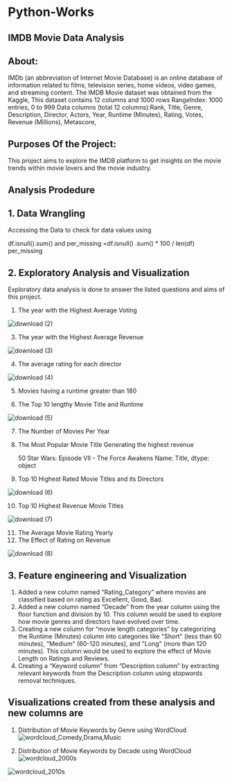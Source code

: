 # Python-Works

## IMDB Movie Data Analysis

## About:
IMDb (an abbreviation of Internet Movie Database) is an online database of information related to films, television series, home videos, video games, and streaming content. The IMDB Movie dataset was obtained from the Kaggle, This dataset contains 12 columns and 1000 rows
RangeIndex: 1000 entries, 0 to 999
Data columns (total 12 columns):Rank, Title, Genre, Description, Director, Actors, Year, Runtime (Minutes), Rating, Votes, Revenue (Millions), Metascore,
 
## Purposes Of the Project:
This project aims to explore the IMDB platform to get insights on the movie trends within movie lovers and the movie industry.

## Analysis Prodedure

## 1. Data Wrangling
Accessing the Data to check for data values using

   df.isnull().sum()
   and
   per_missing =df.isnull() .sum() * 100 / len(df)
   per_missing

## 2. Exploratory Analysis and Visualization
 Exploratory data analysis is done to answer the listed questions and aims of this project.
1.	The year with the Highest Average Voting

![download (2)](https://github.com/Theo-Nla/Python-Works/assets/135545087/c0c238dd-dcd7-4b82-83fe-99f3c24b982b)
   
3.	The year with the Highest Average Revenue

![download (3)](https://github.com/Theo-Nla/Python-Works/assets/135545087/e1975bd9-2af5-48d4-9474-015bc1301918)

4.	The average rating for each director

![download (4)](https://github.com/Theo-Nla/Python-Works/assets/135545087/06c4ea18-8257-4ac4-8cfa-b9ea73db8e11)

5.	Movies having a runtime greater than 180



6.	The Top 10 lengthy Movie Title and Runtime

![download (5)](https://github.com/Theo-Nla/Python-Works/assets/135545087/f1162cde-89fb-4c3a-b981-ae4f938aab7c)

7.	The Number of Movies Per Year



8.	The Most Popular Movie Title Generating the highest revenue

    50    Star Wars: Episode VII - The Force Awakens
    Name: Title, dtype: object

9.	Top 10 Highest Rated Movie Titles and its Directors

![download (6)](https://github.com/Theo-Nla/Python-Works/assets/135545087/f1430d4f-5f29-43c7-98bf-0988e03298af)

10.	Top 10 Highest Revenue Movie Titles

![download (7)](https://github.com/Theo-Nla/Python-Works/assets/135545087/e03f9f79-241b-4a6d-b014-9960a5ee5d10)

11.	The Average Movie Rating Yearly
12.	The Effect of Rating on Revenue

![download (8)](https://github.com/Theo-Nla/Python-Works/assets/135545087/9fc4ef69-64ba-4864-b2e5-c1020b723a1d)

## 3. Feature engineering and Visualization
1.	Added a new column named “Rating_Category” where movies are classified based on rating as Excellent, Good, Bad.
2.	Added a new column named “Decade” from the year column using the floor function and division by 10. This column would be used to explore how movie genres and directors have evolved over time.
3.	Creating a new column for “movie length categories” by categorizing the Runtime (Minutes) column into categories like "Short" (less than 60 minutes), "Medium" (60-120 minutes), and "Long" (more than 120 minutes). This column would be used to explore the effect of Movie Length on Ratings and Reviews.
4.	Creating a “Keyword column” from “Description column” by extracting relevant keywords from the Description column using stopwords removal techniques.

## Visualizations created from these analysis and new columns are
1.	Distribution of Movie Keywords by Genre using WordCloud
 ![wordcloud_Comedy,Drama,Music](https://github.com/Theo-Nla/Python-Works/assets/135545087/7fa4e059-db00-498e-98ec-1c3350bd0556)
 
2.	Distribution of Movie Keywords by Decade using WordCloud
 ![wordcloud_2000s](https://github.com/Theo-Nla/Python-Works/assets/135545087/86a1574a-ee3d-47c7-94ed-126dca7643dc)

 ![wordcloud_2010s](https://github.com/Theo-Nla/Python-Works/assets/135545087/b23c2cc3-4190-4f17-ba87-2d5763bc9cdf)
